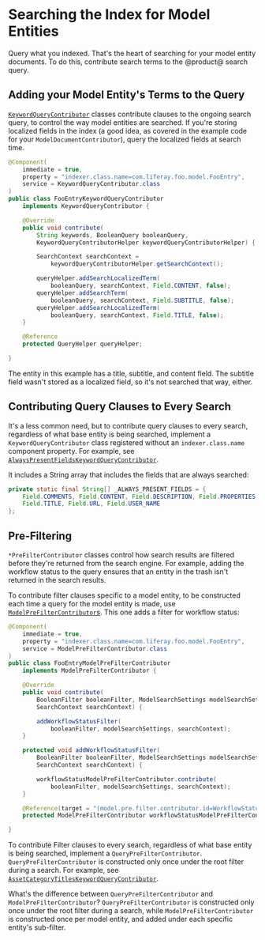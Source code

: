 # Searching the Index for Model Entities

Query what you indexed. That's the heart of searching for your model entity
documents. To do this, contribute search terms to the @product@ search query.

## Adding your Model Entity's Terms to the Query

[`KeywordQueryContributor`](https://github.com/liferay/liferay-portal/blob/7.2.0-ga1/modules/apps/portal-search/portal-search-spi/src/main/java/com/liferay/portal/search/spi/model/query/contributor/KeywordQueryContributor.java)
classes contribute clauses to the ongoing search query, to control the way
model entities are searched. If you're storing localized fields in the index (a
good idea, as covered in the example code for your `ModelDocumentContributor`),
query the localized fields at search time. 

```java
@Component(
	immediate = true,
	property = "indexer.class.name=com.liferay.foo.model.FooEntry",
	service = KeywordQueryContributor.class
)
public class FooEntryKeywordQueryContributor
	implements KeywordQueryContributor {

	@Override
	public void contribute(
		String keywords, BooleanQuery booleanQuery,
		KeywordQueryContributorHelper keywordQueryContributorHelper) {

		SearchContext searchContext =
			keywordQueryContributorHelper.getSearchContext();

		queryHelper.addSearchLocalizedTerm(
			booleanQuery, searchContext, Field.CONTENT, false);
		queryHelper.addSearchTerm(
			booleanQuery, searchContext, Field.SUBTITLE, false);
		queryHelper.addSearchLocalizedTerm(
			booleanQuery, searchContext, Field.TITLE, false);
	}

	@Reference
	protected QueryHelper queryHelper;

}
```

The entity in this example has a title, subtitle, and content field. The
subtitle field wasn't stored as a localized field, so it's not searched that
way, either.

## Contributing Query Clauses to Every Search

It's a less common need, but to contribute query clauses to every search,
regardless of what base entity is being searched, implement a
`KeywordQueryContributor` class registered without an `indexer.class.name`
component property. For example, see
[`AlwaysPresentFieldsKeywordQueryContributor`](https://github.com/liferay/liferay-portal/blob/7.2.0-ga1/modules/apps/portal-search/portal-search/src/main/java/com/liferay/portal/search/internal/contributor/query/AlwaysPresentFieldsKeywordQueryContributor.java).

It includes a String array that includes the fields that are always searched:

```java
private static final String[] _ALWAYS_PRESENT_FIELDS = {
    Field.COMMENTS, Field.CONTENT, Field.DESCRIPTION, Field.PROPERTIES,
    Field.TITLE, Field.URL, Field.USER_NAME
};
```

## Pre-Filtering

`*PreFilterContributor` classes control how search results are filtered before
they're returned from the search engine. For example, adding the workflow status
to the query ensures that an entity in the trash isn't returned in the search
results. 

To contribute filter clauses specific to a model entity, to be constructed each
time a query for the model entity is made, use [`ModelPreFilterContributor`s](https://github.com/liferay/liferay-portal/blob/7.2.0-ga1/modules/apps/portal-search/portal-search-spi/src/main/java/com/liferay/portal/search/spi/model/query/contributor/ModelPreFilterContributor.java). This one adds a filter for workflow
status:

```java
@Component(
	immediate = true,
	property = "indexer.class.name=com.liferay.foo.model.FooEntry",
	service = ModelPreFilterContributor.class
)
public class FooEntryModelPreFilterContributor
	implements ModelPreFilterContributor {

	@Override
	public void contribute(
		BooleanFilter booleanFilter, ModelSearchSettings modelSearchSettings,
		SearchContext searchContext) {

		addWorkflowStatusFilter(
			booleanFilter, modelSearchSettings, searchContext);
	}

	protected void addWorkflowStatusFilter(
		BooleanFilter booleanFilter, ModelSearchSettings modelSearchSettings,
		SearchContext searchContext) {

		workflowStatusModelPreFilterContributor.contribute(
			booleanFilter, modelSearchSettings, searchContext);
	}

	@Reference(target = "(model.pre.filter.contributor.id=WorkflowStatus)")
	protected ModelPreFilterContributor workflowStatusModelPreFilterContributor;

}
```

To contribute Filter clauses to every search, regardless of what base entity is
being searched, implement a `QueryPreFilterContributor`.
`QueryPreFilterContributor` is constructed only once under the root filter
during a search. For example, see 
[`AssetCategoryTitlesKeywordQueryContributor`](https://github.com/liferay/liferay-portal/blob/7.2.0-ga1/modules/apps/portal-search/portal-search/src/main/java/com/liferay/portal/search/internal/contributor/query/AssetCategoryTitlesKeywordQueryContributor.java).

What's the difference between `QueryPreFilterContributor` and
`ModelPreFilterContributor`? `QueryPreFilterContributor` is constructed only
once under the root filter during a search, while `ModelPreFilterContributor` is
constructed once per model entity, and added under each specific entity's
sub-filter.

